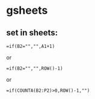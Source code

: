 # gsheets
## set in sheets:
```
=if(B2="","",A1+1)
```
or
```
=if(B2="","",ROW()-1)
```
or
```
=if(COUNTA(B2:P2)>0,ROW()-1,"")
```